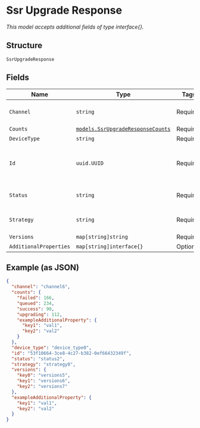 
# Ssr Upgrade Response

*This model accepts additional fields of type interface{}.*

## Structure

`SsrUpgradeResponse`

## Fields

| Name | Type | Tags | Description |
|  --- | --- | --- | --- |
| `Channel` | `string` | Required | **Constraints**: *Minimum Length*: `1` |
| `Counts` | [`models.SsrUpgradeResponseCounts`](../../doc/models/ssr-upgrade-response-counts.md) | Required | - |
| `DeviceType` | `string` | Required | - |
| `Id` | `uuid.UUID` | Required | Unique ID of the object instance in the Mist Organnization |
| `Status` | `string` | Required | **Constraints**: *Minimum Length*: `1` |
| `Strategy` | `string` | Required | **Constraints**: *Minimum Length*: `1` |
| `Versions` | `map[string]string` | Required | - |
| `AdditionalProperties` | `map[string]interface{}` | Optional | - |

## Example (as JSON)

```json
{
  "channel": "channel6",
  "counts": {
    "failed": 166,
    "queued": 234,
    "success": 90,
    "upgrading": 112,
    "exampleAdditionalProperty": {
      "key1": "val1",
      "key2": "val2"
    }
  },
  "device_type": "device_type0",
  "id": "53f10664-3ce8-4c27-b382-0ef66432349f",
  "status": "status2",
  "strategy": "strategy0",
  "versions": {
    "key0": "versions5",
    "key1": "versions6",
    "key2": "versions7"
  },
  "exampleAdditionalProperty": {
    "key1": "val1",
    "key2": "val2"
  }
}
```

